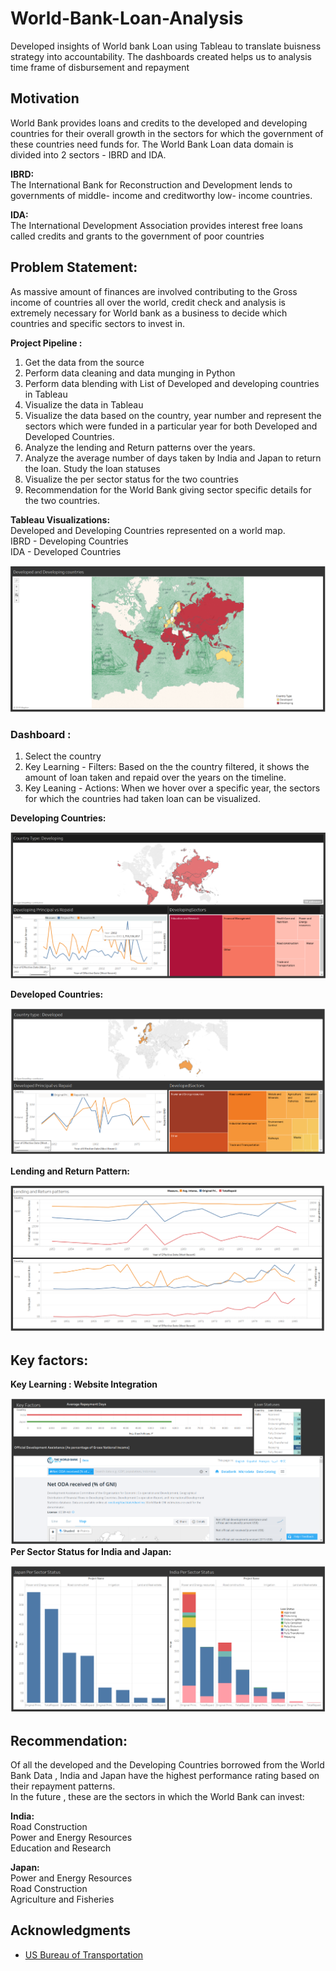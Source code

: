 # World-Bank-Loan-Analysis
Developed insights of World bank Loan using Tableau to translate buisness strategy into accountability. The dashboards created helps us to analysis time frame of disbursement and repayment

## Motivation

World Bank provides loans and credits to the developed and developing countries for their overall growth in the sectors for which the government of these countries need funds for. The World Bank Loan data domain is divided into 2 sectors - IBRD and IDA. 

**IBRD:**<br/>
The International Bank for Reconstruction and Development lends to governments of middle- income and creditworthy low- income countries. 

**IDA:**<br/>
The International Development Association provides interest free loans called credits and grants to the government of poor countries 

## Problem Statement:
As massive amount of finances are involved contributing to the Gross income of countries all over the world, credit check and analysis is extremely necessary for World bank as a business to decide which countries and specific sectors to invest in.

**Project Pipeline :**
1)  Get the data from the source
2)  Perform data cleaning and data munging in Python 
3)  Perform data blending with List of Developed and developing countries in Tableau 
4)  Visualize the data in Tableau 
5) Visualize the data based on the country, year number and represent the sectors which were funded in a particular year for both Developed and Developed Countries. 
6) Analyze the lending and Return patterns over the years.
7) Analyze the average number of days taken by India and Japan to return the loan. Study the loan statuses
8) Visualize the per sector status for the two countries
9) Recommendation for the World Bank giving sector specific details for the two countries. 

**Tableau Visualizations:**<br/>
Developed and Developing Countries represented on a world map.<br/>
IBRD - Developing Countries<br/>
IDA - Developed Countries<br/>

![image_descript](/images/1.png)

### Dashboard :
1) Select the country 
2) Key Learning - Filters: Based on the the country filtered, it shows the amount of loan taken and repaid over the years on the timeline. 
3) Key Leaning - Actions: When we hover over a specific year, the sectors for which the countries had taken loan can be visualized. 

**Developing Countries:**

![image_descript](/images/2.png)

**Developed Countries:**

![image_descript](/images/3.png)

**Lending and Return Pattern:**

![image_descript](/images/4.png)

## Key factors:
**Key Learning : Website Integration**<br/>

![image_descript](/images/5.png)
<br/>
**Per Sector Status for India and Japan:**

![image_descript](/images/6.png)
<br/>
## Recommendation:
Of all the developed and the Developing Countries borrowed from the World Bank Data , India and Japan have the highest performance rating based on their repayment patterns.<br/>In the future , these are the sectors in which the World Bank can invest:

**India:**<br/>
Road Construction<br/>
Power and Energy Resources<br/>
Education and Research 

**Japan:**<br/>
Power and Energy Resources<br/>
Road Construction<br/>
Agriculture and Fisheries 


## Acknowledgments

* [US Bureau of Transportation](https://www.bts.gov/topics/airlines-and-airports/origin-and-destination-survey-data)
